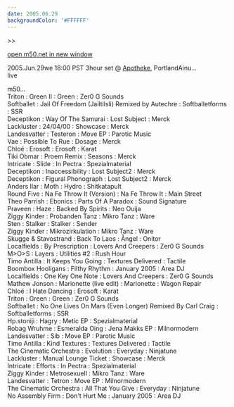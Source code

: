 ```yaml
---
date: 2005.06.29
backgroundColor: '#FFFFFF'
---
```


\>>

[open m50.net in new window  
](http://m50.net/)

2005.Jun.29we 18:00 PST 3hour set @ [Apotheke](http://www.apotheke-nw.com/), PortlandAinu...  
live  

m50...  
Triton : Green II : Green : Zer0 G Sounds  
Softballet : Jail Of Freedom (Jailtilsli) Remixed by Autechre : Softballetforms : SSR  
Deceptikon : Way Of The Samurai : Lost Subject : Merck  
Lackluster : 24/04/00 : Showcase : Merck  
Landesvatter : Testeron : Move EP : Parotic Music  
Vae : Possible To Rue : Dosage : Merck  
Chloé : Erosoft : Erosoft : Karat  
Tiki Obmar : Proem Remix : Seasons : Merck  
Intricate : Slide : In Pectra : Spezialmaterial  
Deceptikon : Inaccessibility : Lost Subject2 : Merck  
Deceptikon : Figural Phonograph : Lost Subject2 : Merck  
Anders Ilar : Moth : Hydro : Shitkatapult  
Round Five : Na Fe Throw It (Version) : Na Fe Throw It : Main Street  
Theo Parrish : Ebonics : Parts Of A Paradox : Sound Signature  
Praveen : Haze : Backed By Spirits : Neo Ouija  
Ziggy Kinder : Probanden Tanz : Mikro Tanz : Ware  
Sten : Stalker : Stalker : Sender  
Ziggy Kinder : Mikrozirkulation : Mikro Tanz : Ware  
Skugge & Stavostrand : Back To Laos : Ångel : Onitor  
Localfields : By Prescription : Lovers And Creepers : Zer0 G Sounds  
M>O>S : Layers : Utilities #2 : Rush Hour  
Timo Antilla : It Keeps You Going : Textures Delivered : Tactile  
Boombox Hooligans : Filthy Rhythm : January 2005 : Area DJ  
Localfields : One Key One Note : Lovers And Creepers : Zer0 G Sounds  
Mathew Jonson : Marionette (live edit) : Marionette : Wagon Repair  
Chloé : I Hate Dancing : Erosoft : Karat  
Triton : Green : Green : Zer0 G Sounds  
Softballet : No One Lives On Mars (Even Longer) Remixed By Carl Craig : Softballetforms : SSR  
Hp.stoniji : Hagry : Metic EP : Spezialmaterial  
Robag Wruhme : Esmeralda Oing : Jena Makks EP : Milnormodern  
Landesvatter : Sib : Move EP : Parotic Music  
Timo Antilla : Kind Textures : Textures Delivered : Tactile  
The Cinematic Orchestra : Evolution : Everyday : Ninjatune  
Lackluster : Manual Lounge Ticket : Showcase : Merck  
Intricate : Efforts : In Pectra : Spezialmaterial  
Ziggy Kinder : Metrosexuell : Mikro Tanz : Ware  
Landesvatter : Tetron : Move EP : Milnormodern  
The Cinematic Orchestra : All That You Give : Everyday : Ninjatune  
No Assembly Firm : Don't Hurt Me : January 2005 : Area DJ
